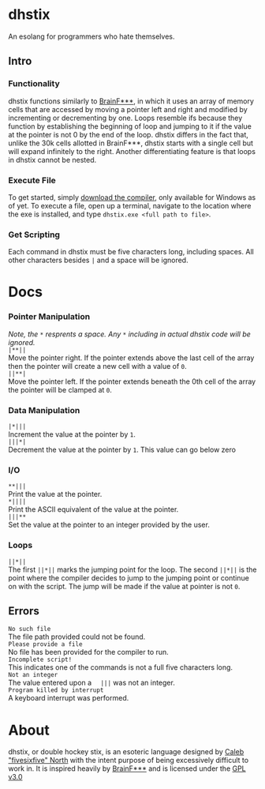 # dhstix
An esolang for programmers who hate themselves.

## Intro
### Functionality
dhstix functions similarly to [BrainF***](https://esolangs.org/wiki/Brainfuck), in which it uses an array of memory cells that are accessed by moving a pointer left and right and modified by incrementing or decrementing by one. Loops resemble ifs because they function by establishing the beginning of loop and jumping to it if the value at the pointer is not 0 by the end of the loop. dhstix differs in the fact that, unlike the 30k cells allotted in BrainF***, dhstix starts with a single cell but will expand infinitely to the right. Another differentiating feature is that loops in dhstix cannot be nested.
### Execute File
To get started, simply [download the compiler](), only available for Windows as of yet. To execute a file, open up a terminal, navigate to the location where the exe is installed, and type `dhstix.exe <full path to file>`.
### Get Scripting
Each command in dhstix must be five characters long, including spaces. All other characters besides `|` and a space will be ignored.

# Docs
### Pointer Manipulation
<i>Note, the `*` resprents a space. Any `*` including in actual dhstix code will be ignored.</i><br>
`|**||`<br>
Move the pointer right. If the pointer extends above the last cell of the array then the pointer will create a new cell with a value of `0`.<br>
`||**|`<br>
Move the pointer left. If the pointer extends beneath the 0th cell of the array the pointer will be clamped at `0`.<br>
### Data Manipulation
`|*|||`<br>
Increment the value at the pointer by `1`.<br>
`|||*|`<br>
Decrement the value at the pointer by `1`. This value can go below zero<br>
### I/O
`**|||`<br>
Print the value at the pointer.<br>
`*||||`<br>
Print the ASCII equivalent of the value at the pointer.<br>
`|||**`<br>
Set the value at the pointer to an integer provided by the user.<br>
### Loops
`||*||`<br>
The first `||*||` marks the jumping point for the loop. The second `||*||` is the point where the compiler decides to jump to the jumping point or continue on with the script. The jump will be made if the value at pointer is not `0`.

## Errors
`No such file`<br>
The file path provided could not be found.<br>
`Please provide a file`<br>
No file has been provided for the compiler to run.<br> 
`Incomplete script!`<br>
This indicates one of the commands is not a full five characters long.<br>
`Not an integer`<br>
The value entered upon a `  |||` was not an integer.<br>
`Program killed by interrupt`<br>
A keyboard interrupt was performed.

# About
dhstix, or double hockey stix, is an esoteric language designed by [Caleb "fivesixfive" North](https://fivesixfive.dev) with the intent purpose of being excessively difficult to work in. It is inspired heavily by  [BrainF***](https://esolangs.org/wiki/Brainfuck) and is licensed under the [GPL v3.0](https://github.com/thefivesixfive/dhstix/blob/master/LICENSE)